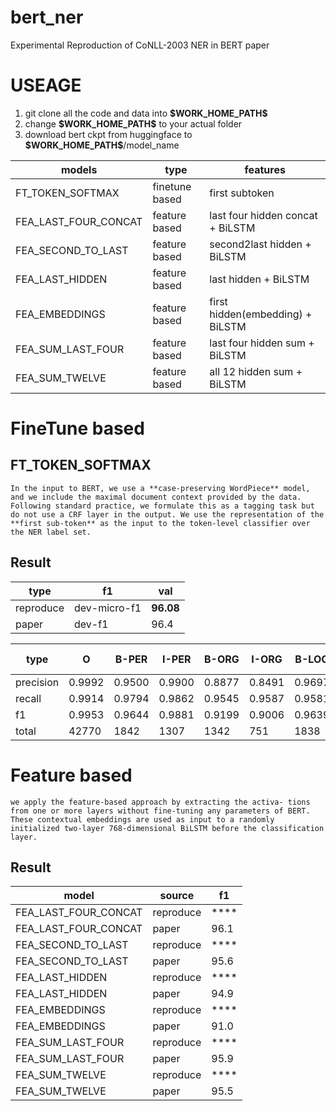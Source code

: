 # bert_ner
Experimental Reproduction of CoNLL-2003 NER in BERT paper

# USEAGE
1. git clone all the code and data into **\$WORK_HOME_PATH\$**
2. change **\$WORK_HOME_PATH\$** to your actual folder
3. download bert ckpt from huggingface to **\$WORK_HOME_PATH\$**/model_name

| models | type | features |
| --- | --- | --- |
| FT_TOKEN_SOFTMAX | finetune based | first subtoken |
| FEA_LAST_FOUR_CONCAT | feature based | last four hidden concat + BiLSTM |
| FEA_SECOND_TO_LAST | feature based | second2last hidden + BiLSTM |
| FEA_LAST_HIDDEN | feature based | last hidden + BiLSTM |
| FEA_EMBEDDINGS | feature based | first hidden(embedding) + BiLSTM |
| FEA_SUM_LAST_FOUR | feature based | last four hidden sum + BiLSTM |
| FEA_SUM_TWELVE | feature based | all 12 hidden sum + BiLSTM |

# FineTune based
## FT_TOKEN_SOFTMAX
```
In the input to BERT, we use a **case-preserving WordPiece** model, and we include the maximal document context provided by the data. Following standard practice, we formulate this as a tagging task but do not use a CRF layer in the output. We use the representation of the **first sub-token** as the input to the token-level classifier over the NER label set.
```

## Result
| type | f1 | val |
| --- | --- | --- |
| reproduce | dev-micro-f1 | **96.08** |
| paper | dev-f1 | 96.4 |

| type | O | B-PER | I-PER | B-ORG | I-ORG | B-LOC | I-LOC | B-MISC | I-MISC |
| --- | --- | --- | --- | --- | --- | --- | --- | --- | --- |
| precision | 0.9992 | 0.9500 | 0.9900 | 0.8877 | 0.8491 | 0.9697 | 0.8651 | 0.9022 | 0.7850 |
| recall | 0.9914 | 0.9794 | 0.9862 | 0.9545 | 0.9587 | 0.9581 | 0.9728 | 0.9208 | 0.9075 |
| f1 | 0.9953 | 0.9644 | 0.9881 | 0.9199 | 0.9006 | 0.9639 | 0.9158 | 0.9114 | 0.8418 |
| total | 42770 | 1842 | 1307 | 1342 | 751 | 1838 | 257 | 922 | 346 |

# Feature based
```
we apply the feature-based approach by extracting the activa- tions from one or more layers without fine-tuning any parameters of BERT. These contextual embeddings are used as input to a randomly initialized two-layer 768-dimensional BiLSTM before the classification layer.
```

## Result
| model | source | f1 |
| --- | --- | --- |
| FEA_LAST_FOUR_CONCAT | reproduce | **** |
| FEA_LAST_FOUR_CONCAT | paper | 96.1 |
| FEA_SECOND_TO_LAST | reproduce | **** |
| FEA_SECOND_TO_LAST | paper | 95.6 |
| FEA_LAST_HIDDEN | reproduce | **** |
| FEA_LAST_HIDDEN | paper | 94.9 |
| FEA_EMBEDDINGS | reproduce | **** |
| FEA_EMBEDDINGS | paper | 91.0 |
| FEA_SUM_LAST_FOUR | reproduce | **** |
| FEA_SUM_LAST_FOUR | paper | 95.9 |
| FEA_SUM_TWELVE | reproduce | **** |
| FEA_SUM_TWELVE | paper | 95.5 |
